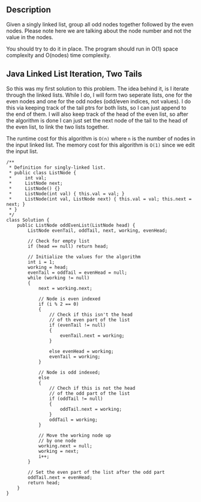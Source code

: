 ## Description

Given a singly linked list, group all odd nodes together followed by the even nodes. Please note here we are talking about the node number and not the value in the nodes.

You should try to do it in place. The program should run in O(1) space complexity and O(nodes) time complexity.

## Java Linked List Iteration, Two Tails

So this was my first solution to this problem. The idea behind it, is I iterate through the linked lists. While I do, I will form two seperate lists, one for the even nodes and one for the odd nodes (odd/even indices, not values). I do this via keeping track of the tail ptrs for both lists, so I can just append to the end of them. I will also keep track of the head of the even list, so after the algorithm is done I can just set the next node of the tail to the head of the even list, to link the two lists together.

The runtime cost for this algorithm is `O(n)` where `n` is the number of nodes in the input linked list. The memory cost for this algorithm is `O(1)` since we edit the input list.

```
/**
 * Definition for singly-linked list.
 * public class ListNode {
 *     int val;
 *     ListNode next;
 *     ListNode() {}
 *     ListNode(int val) { this.val = val; }
 *     ListNode(int val, ListNode next) { this.val = val; this.next = next; }
 * }
 */
class Solution {
    public ListNode oddEvenList(ListNode head) {
        ListNode evenTail, oddTail, next, working, evenHead;
        
        // Check for empty list
        if (head == null) return head;
        
        // Initialize the values for the algorithm
        int i = 1;
        working = head;
        evenTail = oddTail = evenHead = null;
        while (working != null)
        {
            next = working.next;
            
            // Node is even indexed
            if (i % 2 == 0)
            {
                // Check if this isn't the head
                // of th even part of the list
                if (evenTail != null)
                {
                    evenTail.next = working;
                }
                
                else evenHead = working;
                evenTail = working;
            }
            
            // Node is odd indexed;
            else
            {
                // Chech if this is not the head
                // of the odd part of the list
                if (oddTail != null)
                {
                    oddTail.next = working;
                }
                oddTail = working;                
            }
            
            // Move the working node up
            // by one node
            working.next = null;
            working = next;
            i++;
        }
        
        // Set the even part of the list after the odd part
        oddTail.next = evenHead;
        return head;
    }
}
```
